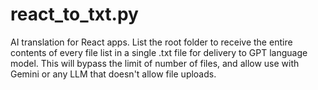 # react_to_txt.py
AI translation for React apps.  List the root folder to receive the entire contents of every file list in a single .txt file for delivery to GPT language model.  This will bypass the limit of number of files, and allow use with Gemini or any LLM that doesn't allow file uploads.

